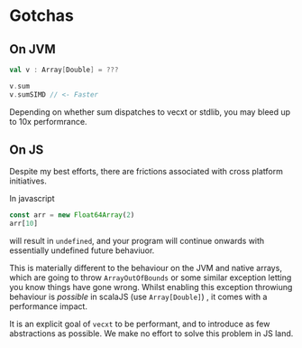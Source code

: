 # Gotchas
## On JVM

```scala
val v : Array[Double] = ???

v.sum
v.sumSIMD // <- Faster

```
Depending on whether sum dispatches to vecxt or stdlib, you may bleed up to 10x performrance.

## On JS

Despite my best efforts, there are frictions associated with cross platform initiatives.

In javascript

```javascript
const arr = new Float64Array(2)
arr[10]
```

will result in `undefined`, and your program will continue onwards with essentially undefined future behaviuor.

This is materially different to the behaviour on the JVM and native arrays, which are going to throw `ArrayOutOfBounds` or some similar exception letting you know things have gone wrong. Whilst enabling this  exception throwiung behaviour is _possible_ in scalaJS (use `Array[Double]`) , it comes with a performance impact.

It is an explicit goal of `vecxt` to be performant, and to introduce as few abstractions as possible. We make no effort to solve this problem in JS land.

